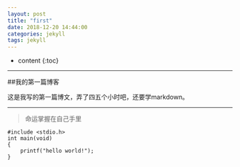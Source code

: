 ```yaml
---
layout: post
title: "first"
date: 2018-12-20 14:44:00
categories: jekyll
tags: jekyll
---
```


* content
{:toc}
---
##我的第一篇博客

这是我写的第一篇博文，弄了四五个小时吧，还要学markdown。

---
>命运掌握在自己手里

```
#include <stdio.h> 
int main(void)  
{  
    printf("hello world!");  
}
```
